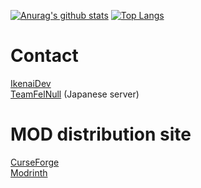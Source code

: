[![Anurag's github stats](https://github-readme-stats.vercel.app/api?username=MORIMORI0317&count_private=true&show_icons=true&bg_color=24,1919,810,114514,364364&text_color=ffffff&title_color=ffffff&icon_color=ffffff)](https://github.com/anuraghazra/github-readme-stats)
[![Top Langs](https://github-readme-stats.vercel.app/api/top-langs/?username=MORIMORI0317&bg_color=24,1919,810,114514,364364&text_color=ffffff&title_color=ffffff&icon_color=ffffff)](https://github.com/anuraghazra/github-readme-stats)

# Contact  
[IkenaiDev](https://discord.gg/X9BUF9A)  
[TeamFelNull](https://discord.gg/vsFrsgY) (Japanese server)    

# MOD distribution site  
[CurseForge](https://www.curseforge.com/members/morimori0317)  
[Modrinth](https://modrinth.com/user/HDcqRPiv)  
